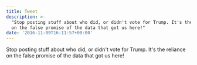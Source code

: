 ```yaml
---
title: Tweet
description: >-
  "Stop posting stuff about who did, or didn't vote for Trump. It's the reliance
  on the false promise of the data that got us here!"
date: '2016-11-09T16:11:57+00:00'
---
```

Stop posting stuff about who did, or didn't vote for Trump. It's the reliance on the false promise of the data that got us here!
